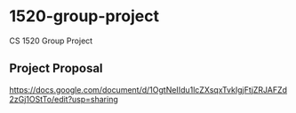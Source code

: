# 1520-group-project
CS 1520 Group Project

## Project Proposal
https://docs.google.com/document/d/1OgtNeIIdu1lcZXsqxTvkIgjFtjZRJAFZd2zGj1OStTo/edit?usp=sharing
